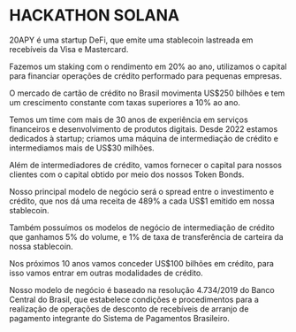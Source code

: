 # HACKATHON SOLANA

20APY é uma startup DeFi, que emite uma stablecoin lastreada em recebíveis da Visa e Mastercard.

Fazemos um staking com o rendimento em 20% ao ano, utilizamos o capital para financiar operações de crédito performado para pequenas empresas.

O mercado de cartão de crédito no Brasil movimenta US$250 bilhões e tem um crescimento constante com taxas superiores a 10% ao ano.

Temos um time com mais de 30 anos de experiência em serviços financeiros e desenvolvimento de produtos digitais. Desde 2022 estamos dedicados à startup; criamos uma máquina de intermediação de crédito e intermediamos mais de US$30 milhões.

Além de intermediadores de crédito, vamos fornecer o capital para nossos clientes com o capital obtido por meio dos nossos Token Bonds.

Nosso principal modelo de negócio será o spread entre o investimento e crédito, que nos dá uma receita de 489% a cada US$1 emitido em nossa stablecoin.

Também possuímos os modelos de negócio de intermediação de crédito que ganhamos 5% do volume, e 1% de taxa de transferência de carteira da nossa stablecoin.

Nos próximos 10 anos vamos conceder US$100 bilhões em crédito, para isso vamos entrar em outras modalidades de crédito.

Nosso modelo de negócio é baseado na resolução 4.734/2019 do Banco Central do Brasil, que estabelece condições e procedimentos para a realização de operações de desconto de recebíveis de arranjo de pagamento integrante do Sistema de Pagamentos Brasileiro.
